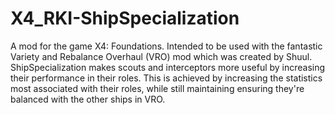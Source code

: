 # X4_RKI-ShipSpecialization
A mod for the game X4: Foundations. Intended to be used with the fantastic Variety and Rebalance Overhaul (VRO) mod which was created by Shuul. ShipSpecialization makes scouts and interceptors more useful by increasing their performance in their roles. This is achieved by increasing the statistics most associated with their roles, while still maintaining ensuring they're balanced with the other ships in VRO.
